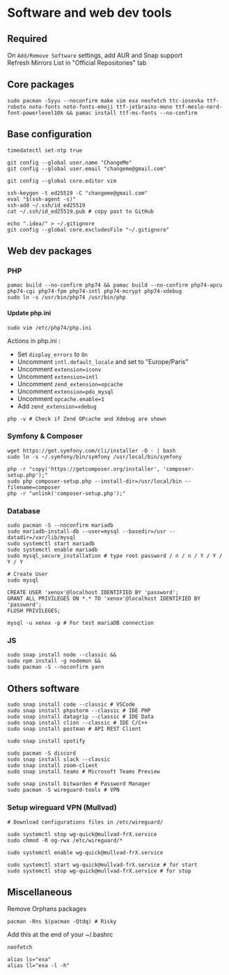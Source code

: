 # Software and web dev tools

## Required
On `Add/Remove Software` settings, add AUR and Snap support  
Refresh Mirrors List in "Official Repositories" tab

## Core packages
```shell
sudo pacman -Syyu --noconfirm make vim exa neofetch ttc-iosevka ttf-roboto noto-fonts noto-fonts-emoji ttf-jetbrains-mono ttf-meslo-nerd-font-powerlevel10k && pamac install ttf-ms-fonts --no-confirm
```

## Base configuration
```shell
timedatectl set-ntp true

git config --global user.name "ChangeMe"
git config --global user.email "changeme@gmail.com"

git config --global core.editor vim

ssh-keygen -t ed25519 -C "changeme@gmail.com"
eval "$(ssh-agent -s)"
ssh-add ~/.ssh/id_ed25519
cat ~/.ssh/id_ed25519.pub # copy past to GitHub

echo ".idea/" > ~/.gitignore
git config --global core.excludesFile "~/.gitignore"
```

## Web dev packages

### PHP
```shell
pamac build --no-confirm php74 && pamac build --no-confirm php74-apcu php74-cgi php74-fpm php74-intl php74-mcrypt php74-xdebug
sudo ln -s /usr/bin/php74 /usr/bin/php
```

#### Update php.ini
```shell
sudo vim /etc/php74/php.ini
```
Actions in php.ini :
- Set `display_errors` to `On`
- Uncomment `intl.default_locale` and set to "Europe/Paris"
- Uncomment `extension=iconv`
- Uncomment `extension=intl`
- Uncomment `zend_extension=opcache`
- Uncomment `extension=pdo_mysql`
- Uncomment `opcache.enable=1`
- Add `zend_extension=xdebug`

```shell
php -v # Check if Zend OPcache and Xdebug are shown
```

### Symfony & Composer
```shell
wget https://get.symfony.com/cli/installer -O - | bash
sudo ln -s ~/.symfony/bin/symfony /usr/local/bin/symfony
 
php -r "copy('https://getcomposer.org/installer', 'composer-setup.php');"
sudo php composer-setup.php --install-dir=/usr/local/bin --filename=composer
php -r "unlink('composer-setup.php');"
 ```

### Database
```shell
sudo pacman -S --noconfirm mariadb
sudo mariadb-install-db --user=mysql --basedir=/usr --datadir=/var/lib/mysql
sudo systemctl start mariadb
sudo systemctl enable mariadb
sudo mysql_secure_installation # type root password / n / n / Y / Y / Y / Y

# Create User
sudo mysql

CREATE USER 'xenox'@localhost IDENTIFIED BY 'password';
GRANT ALL PRIVILEGES ON *.* TO 'xenox'@localhost IDENTIFIED BY 'password';
FLUSH PRIVILEGES;

mysql -u xenox -p # For test mariaDB connection
```

### JS
```shell
sudo snap install node --classic &&
sudo npm install -g nodemon &&
sudo pacman -S --noconfirm yarn
```

## Others software

```shell
sudo snap install code --classic # VSCode
sudo snap install phpstorm --classic # IDE PHP
sudo snap install datagrip --classic # IDE Data
sudo snap install clion --classic # IDE C/C++
sudo snap install postman # API REST Client

sudo snap install spotify

sudo pacman -S discord
sudo snap install slack --classic
sudo snap install zoom-client
sudo snap install teams # Microsoft Teams Preview

sudo snap install bitwarden # Password Manager
sudo pacman -S wireguard-tools # VPN
```

### Setup wireguard VPN (Mullvad)
```shell
# Download configurations files in /etc/wireguard/

sudo systemctl stop wg-quick@mullvad-frX.service
sudo chmod -R og-rwx /etc/wireguard/*

sudo systemctl enable wg-quick@mullvad-frX.service

sudo systemctl start wg-quick@mullvad-frX.service # for start
sudo systemctl stop wg-quick@mullvad-frX.service # for stop
```

## Miscellaneous

Remove Orphans packages
```shell
pacman -Rns $(pacman -Qtdq) # Risky
```

Add this at the end of your ~/.bashrc
```shell
neofetch

alias ls="exa"
alias ll="exa -l -h"
```